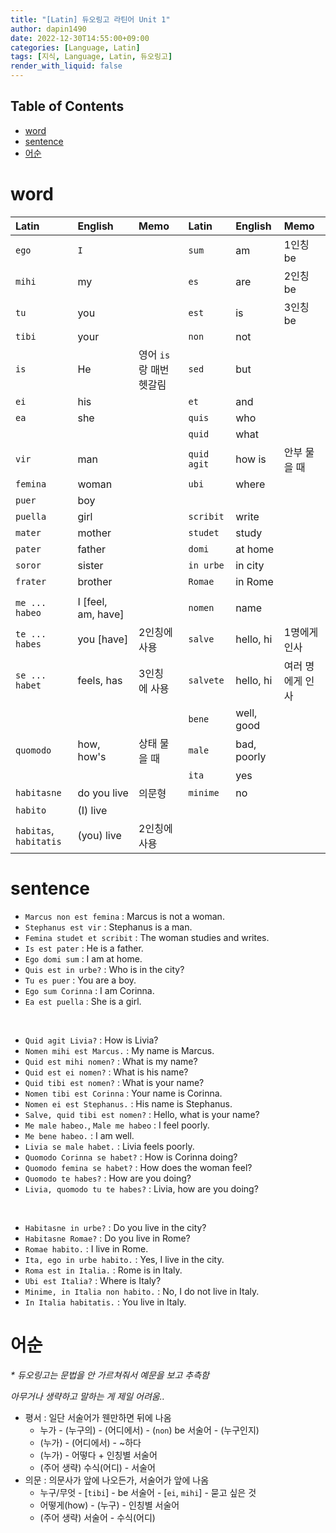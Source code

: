 ```yaml
---
title: "[Latin] 듀오링고 라틴어 Unit 1"
author: dapin1490
date: 2022-12-30T14:55:00+09:00
categories: [Language, Latin]
tags: [지식, Language, Latin, 듀오링고]
render_with_liquid: false
---
```

<style>
  .x-understand { color: #ccb833; }
  .understand { color: #1380da; }
  .tab { white-space: pre; }
  .underline { text-decoration: underline; }
  .cancle { text-decoration: line-through; }
  .green { color: forestgreen;}
  figure { text-align: center; }
</style>

## Table of Contents

- [word](#word)
- [sentence](#sentence)
- [어순](#어순)

# word

| Latin                      | English             | Memo                      | Latin         | English     | Memo             |
| :------------------------- | :------------------ | :------------------------ | :------------ | :---------- | :--------------- |
| `ego`                    | `I`               |                           | `sum`       | am          | 1인칭 be         |
| `mihi`                   | my                  |                           | `es`        | are         | 2인칭 be         |
| `tu`                     | you                 |                           | `est`       | is          | 3인칭 be         |
| `tibi`                   | your                |                           | `non`       | not         |                  |
| `is`                     | He                  | 영어 `is`랑 매번 헷갈림 | `sed`       | but         |                  |
| `ei`                     | his                 |                           | `et`        | and         |                  |
| `ea`                     | she                 |                           | `quis`      | who         |                  |
|                            |                     |                           | `quid`      | what        |                  |
| `vir`                    | man                 |                           | `quid agit` | how is      | 안부 물을 때     |
| `femina`                 | woman               |                           | `ubi`       | where       |                  |
| `puer`                   | boy                 |                           |               |             |                  |
| `puella`                 | girl                |                           | `scribit`   | write       |                  |
| `mater`                  | mother              |                           | `studet`    | study       |                  |
| `pater`                  | father              |                           | `domi`      | at home     |                  |
| `soror`                  | sister              |                           | `in urbe`   | in city     |                  |
| `frater`                 | brother             |                           | `Romae`     | in Rome     |                  |
|                            |                     |                           |               |             |                  |
| `me ... habeo`           | I [feel, am, have] |                           | `nomen`     | name        |                  |
| `te ... habes`           | you [have]          | 2인칭에 사용              | `salve`     | hello, hi   | 1명에게 인사     |
| `se ... habet`           | feels, has         | 3인칭에 사용             | `salvete`   | hello, hi   | 여러 명에게 인사 |
|                            |                     |                           | `bene`      | well, good  |                  |
| `quomodo`                | how, how's          | 상태 물을 때             | `male`      | bad, poorly |                  |
|                            |                     |                           | `ita`       | yes         |                  |
| `habitasne`              | do you live         | 의문형                    | `minime`    | no          |                  |
| `habito`                 | (I) live            |                           |               |             |                  |
| `habitas`, `habitatis` | (you) live          | 2인칭에 사용              |               |             |                  |

# sentence

- `Marcus non est femina` : Marcus is not a woman.
- `Stephanus est vir` : Stephanus is a man.
- `Femina studet et scribit` : The woman studies and writes.
- `Is est pater` : He is a father.
- `Ego domi sum` : I am at home.
- `Quis est in urbe?` : Who is in the city?
- `Tu es puer` : You are a boy.
- `Ego sum Corinna` : I am Corinna.
- `Ea est puella` : She is a girl.

<br>

- `Quid agit Livia?` : How is Livia?
- `Nomen mihi est Marcus.` : My name is Marcus.
- `Quid est mihi nomen?` : What is my name?
- `Quid est ei nomen?` : What is his name?
- `Quid tibi est nomen?` : What is your name?
- `Nomen tibi est Corinna` : Your name is Corinna.
- `Nomen ei est Stephanus.` : His name is Stephanus.
- `Salve, quid tibi est nomen?` : Hello, what is your name?
- `Me male habeo.`, `Male me habeo` : I feel poorly.
- `Me bene habeo.` : I am well.
- `Livia se male habet.` : Livia feels poorly.
- `Quomodo Corinna se habet?` : How is Corinna doing?
- `Quomodo femina se habet?` : How does the woman feel?
- `Quomodo te habes?` : How are you doing?
- `Livia, quomodo tu te habes?` : Livia, how are you doing?

<br>

- `Habitasne in urbe?` : Do you live in the city?
- `Habitasne Romae?` : Do you live in Rome?
- `Romae habito.` : I live in Rome.
- `Ita, ego in urbe habito.` : Yes, I live in the city.
- `Roma est in Italia.` : Rome is in Italy.
- `Ubi est Italia?` : Where is Italy?
- `Minime, in Italia non habito.` : No, I do not live in Italy.
- `In Italia habitatis.` : You live in Italy.

# 어순

*\* 듀오링고는 문법을 안 가르쳐줘서 예문을 보고 추측함*

*아무거나 생략하고 말하는 게 제일 어려움..*

- 평서 : 일단 서술어가 웬만하면 뒤에 나옴
  - 누가 - (누구의) - (어디에서) - (`non`) be 서술어 - (누구인지)
  - (누가) - (어디에서) - ~하다
  - (누가) - 어떻다 + 인칭별 서술어
  - (주어 생략) 수식(어디) - 서술어
- 의문 : 의문사가 앞에 나오든가, 서술어가 앞에 나옴
  - 누구/무엇 - \[`tibi`] - be 서술어 - \[`ei`, `mihi`] - 묻고 싶은 것
  - 어떻게(how) - (누구) - 인칭별 서술어
  - (주어 생략) 서술어 - 수식(어디)
